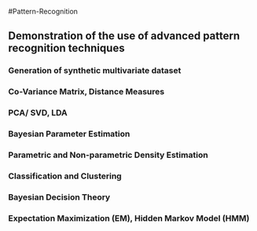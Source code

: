#Pattern-Recognition
## Demonstration of the use of advanced pattern recognition techniques
### Generation of synthetic multivariate dataset
### Co-Variance Matrix, Distance Measures
### PCA/ SVD, LDA
### Bayesian Parameter Estimation
### Parametric and Non-parametric Density Estimation
### Classification and Clustering
### Bayesian Decision Theory
### Expectation Maximization (EM), Hidden Markov Model (HMM)

